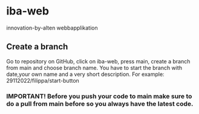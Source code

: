 # iba-web
innovation-by-alten webbapplikation

## Create a branch
Go to repository on GitHub, click on iba-web, press main, create a branch from main and choose branch name. You have to start the branch with date,your own name and a very short description. For example: 29112022/filippa/start-button
### IMPORTANT! Before you push your code to main make sure to do a pull from main before so you always have the latest code.

